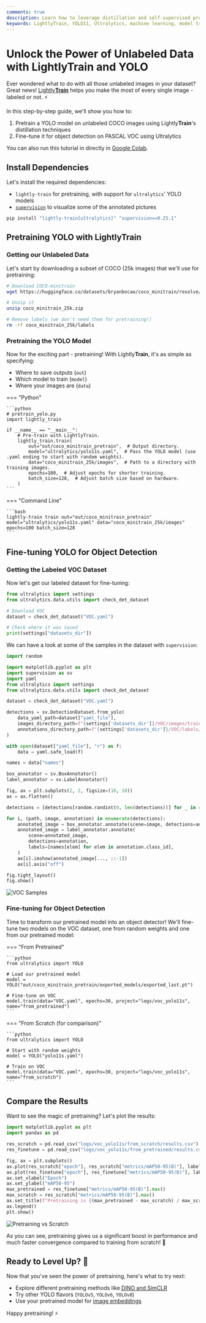 ```yaml
---
comments: true
description: Learn how to leverage distillation and self-supervised pretraining with LightlyTrain to leverage all your unlabeled data.
keywords: LightlyTrain, YOLO11, Ultralytics, machine learning, model training, data science, computer vision, self-supervised learning, distillation, DINOv2, DINO, object detection
---
```


# Unlock the Power of Unlabeled Data with Lightly**Train** and YOLO

Ever wondered what to do with all those unlabeled images in your dataset? Great news! [Lightly**Train**](https://github.com/lightly-ai/lightly-train) helps you make the most of every single image - labeled or not. ⚡️

In this step-by-step guide, we'll show you how to:

1. Pretrain a YOLO model on unlabeled COCO images using Lightly**Train**'s distillation techniques
2. Fine-tune it for object detection on PASCAL VOC using Ultralytics

You can also run this tutorial in directly in [Google Colab](https://colab.research.google.com/github/lightly-ai/lightly-train/blob/main/examples/notebooks/ultralytics_yolo.ipynb).

## Install Dependencies

Let's install the required dependencies:

- `lightly-train` for pretraining, with support for `ultralytics`' YOLO models
- [`supervision`](https://github.com/roboflow/supervision) to visualize some of the annotated pictures

```bash
pip install "lightly-train[ultralytics]" "supervision==0.25.1"
```

## Pretraining YOLO with Lightly**Train**
### Getting our Unlabeled Data

Let's start by downloading a subset of COCO (25k images) that we'll use for pretraining:

```bash
# Download COCO-minitrain
wget https://huggingface.co/datasets/bryanbocao/coco_minitrain/resolve/main/coco_minitrain_25k.zip

# Unzip it
unzip coco_minitrain_25k.zip

# Remove labels (we don't need them for pretraining!)
rm -rf coco_minitrain_25k/labels
```

### Pretraining the YOLO Model

Now for the exciting part - pretraining! With Lightly**Train**, it's as simple as specifying:

- Where to save outputs (`out`)
- Which model to train (`model`)
- Where your images are (`data`)

=== "Python"

    ```python
    # pretrain_yolo.py
    import lightly_train

    if __name__ == "__main__":
        # Pre-train with LightlyTrain.
        lightly_train.train(
            out="out/coco_minitrain_pretrain",  # Output directory.
            model="ultralytics/yolo11s.yaml",  # Pass the YOLO model (use .yaml ending to start with random weights).
            data="coco_minitrain_25k/images",  # Path to a directory with training images.
            epochs=100,  # Adjust epochs for shorter training.
            batch_size=128,  # Adjust batch size based on hardware.
        )
    ```

=== "Command Line"

    ```bash
    lightly-train train out="out/coco_minitrain_pretrain" model="ultralytics/yolo11s.yaml" data="coco_minitrain_25k/images" epochs=100 batch_size=128
    ```

## Fine-tuning YOLO for Object Detection
### Getting the Labeled VOC Dataset
Now let's get our labeled dataset for fine-tuning:

```python
from ultralytics import settings
from ultralytics.data.utils import check_det_dataset

# Download VOC
dataset = check_det_dataset("VOC.yaml")

# Check where it was saved
print(settings["datasets_dir"])
```

We can have a look at some of the samples in the dataset with `supervision`:

```python
import random

import matplotlib.pyplot as plt
import supervision as sv
import yaml
from ultralytics import settings
from ultralytics.data.utils import check_det_dataset

dataset = check_det_dataset("VOC.yaml")

detections = sv.DetectionDataset.from_yolo(
    data_yaml_path=dataset["yaml_file"],
    images_directory_path=f"{settings['datasets_dir']}/VOC/images/train2012",
    annotations_directory_path=f"{settings['datasets_dir']}/VOC/labels/train2012",
)

with open(dataset["yaml_file"], "r") as f:
    data = yaml.safe_load(f)

names = data["names"]

box_annotator = sv.BoxAnnotator()
label_annotator = sv.LabelAnnotator()

fig, ax = plt.subplots(2, 2, figsize=(10, 10))
ax = ax.flatten()

detections = [detections[random.randint(0, len(detections))] for _ in range(4)]

for i, (path, image, annotation) in enumerate(detections):
    annotated_image = box_annotator.annotate(scene=image, detections=annotation)
    annotated_image = label_annotator.annotate(
        scene=annotated_image,
        detections=annotation,
        labels=[names[elem] for elem in annotation.class_id],
    )
    ax[i].imshow(annotated_image[..., ::-1])
    ax[i].axis("off")

fig.tight_layout()
fig.show()
```
![VOC Samples](https://raw.githubusercontent.com/lightly-ai/lightly-train/refs/heads/main/docs/source/tutorials/yolo/samples_VOC_train2012.png)

### Fine-tuning for Object Detection 

Time to transform our pretrained model into an object detector! We'll fine-tune two models on the VOC dataset, one from random weights and one from our pretrained model:

=== "From Pretrained"

    ```python
    from ultralytics import YOLO

    # Load our pretrained model
    model = YOLO("out/coco_minitrain_pretrain/exported_models/exported_last.pt")

    # Fine-tune on VOC
    model.train(data="VOC.yaml", epochs=30, project="logs/voc_yolo11s", name="from_pretrained")
    ```

=== "From Scratch (for comparison)"

    ```python
    from ultralytics import YOLO

    # Start with random weights
    model = YOLO("yolo11s.yaml")

    # Train on VOC
    model.train(data="VOC.yaml", epochs=30, project="logs/voc_yolo11s", name="from_scratch")
    ```

## Compare the Results

Want to see the magic of pretraining? Let's plot the results:

```python
import matplotlib.pyplot as plt
import pandas as pd

res_scratch = pd.read_csv("logs/voc_yolo11s/from_scratch/results.csv")
res_finetune = pd.read_csv("logs/voc_yolo11s/from_pretrained/results.csv")

fig, ax = plt.subplots()
ax.plot(res_scratch["epoch"], res_scratch["metrics/mAP50-95(B)"], label="scratch")
ax.plot(res_finetune["epoch"], res_finetune["metrics/mAP50-95(B)"], label="finetune")
ax.set_xlabel("Epoch")
ax.set_ylabel("mAP50-95")
max_pretrained = res_finetune["metrics/mAP50-95(B)"].max()
max_scratch = res_scratch["metrics/mAP50-95(B)"].max()
ax.set_title(f"Pretraining is {(max_pretrained - max_scratch) / max_scratch * 100:.2f}% better than scratch")
ax.legend()
plt.show()
```

![Pretraining vs Scratch](https://raw.githubusercontent.com/lightly-ai/lightly-train/refs/heads/main/docs/source/tutorials/yolo/results_VOC.png)

As you can see, pretraining gives us a significant boost in performance and much faster convergence compared to training from scratch! 🎉

## Ready to Level Up? 🚀

Now that you've seen the power of pretraining, here's what to try next:

- Explore different pretraining methods like [DINO and SimCLR](https://docs.lightly.ai/train/stable/methods/index.html)
- Try other YOLO flavors (`YOLOv5`, `YOLOv6`, `YOLOv8`)
- Use your pretrained model for [image embeddings](https://docs.lightly.ai/train/stable/embed.html)

Happy pretraining! ⚡️
